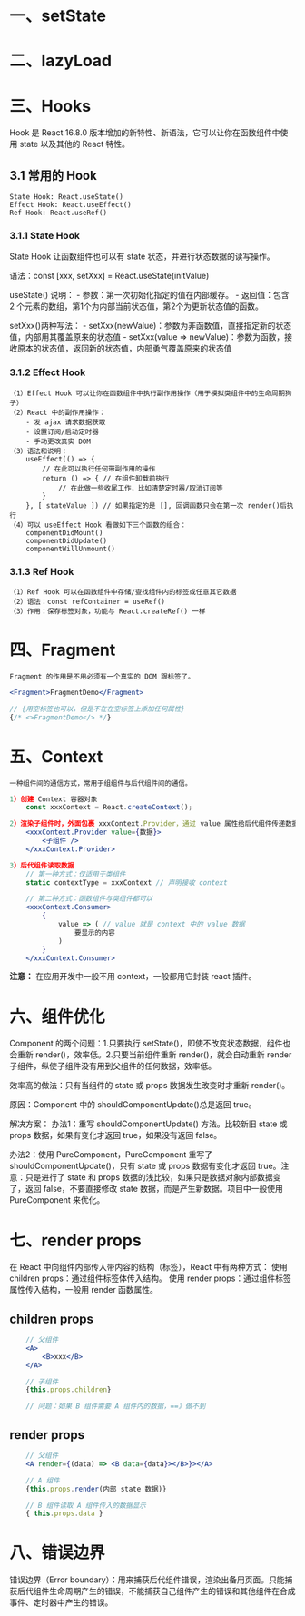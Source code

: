# 一、setState

# 二、lazyLoad

# 三、Hooks
Hook 是 React 16.8.0 版本增加的新特性、新语法，它可以让你在函数组件中使用 state 以及其他的 React 特性。

## 3.1 常用的 Hook
    State Hook: React.useState()
    Effect Hook: React.useEffect()
    Ref Hook: React.useRef()

### 3.1.1 State Hook
State Hook 让函数组件也可以有 state 状态，并进行状态数据的读写操作。

语法：const [xxx, setXxx] = React.useState(initValue)

useState() 说明：
    - 参数：第一次初始化指定的值在内部缓存。
    - 返回值：包含 2 个元素的数组，第1个为内部当前状态值，第2个为更新状态值的函数。

setXxx()两种写法：
    - setXxx(newValue)：参数为非函数值，直接指定新的状态值，内部用其覆盖原来的状态值
    - setXxx(value => newValue)：参数为函数，接收原本的状态值，返回新的状态值，内部勇气覆盖原来的状态值

### 3.1.2 Effect Hook
    （1）Effect Hook 可以让你在函数组件中执行副作用操作（用于模拟类组件中的生命周期狗子）
    （2）React 中的副作用操作：
        - 发 ajax 请求数据获取
        - 设置订阅/启动定时器
        - 手动更改真实 DOM
    （3）语法和说明：
        useEffect(() => {
            // 在此可以执行任何带副作用的操作
            return () => { // 在组件卸载前执行
                // 在此做一些收尾工作，比如清楚定时器/取消订阅等
            }
        }, [ stateValue ]) // 如果指定的是 [], 回调函数只会在第一次 render()后执行
    （4）可以 useEffect Hook 看做如下三个函数的组合：
        componentDidMount()
        componentDidUpdate()
        componentWillUnmount()

### 3.1.3 Ref Hook
    （1）Ref Hook 可以在函数组件中存储/查找组件内的标签或任意其它数据
    （2）语法：const refContainer = useRef()
    （3）作用：保存标签对象，功能与 React.createRef() 一样

# 四、Fragment
    Fragment 的作用是不用必须有一个真实的 DOM 跟标签了。
```jsx
<Fragment>FragmentDemo</Fragment>

// {用空标签也可以，但是不在在空标签上添加任何属性}
{/* <>FragmentDemo</> */}
```
# 五、Context
    一种组件间的通信方式，常用于组组件与后代组件间的通信。
```jsx
1）创建 Context 容器对象
    const xxxContext = React.createContext();

2）渲染子组件时，外面包裹 xxxContext.Provider，通过 value 属性给后代组件传递数据：
    <xxxContext.Provider value={数据}>
        <子组件 />
    </xxxContext.Provider>

3）后代组件读取数据
    // 第一种方式：仅适用于类组件
    static contextType = xxxContext // 声明接收 context

    // 第二种方式：函数组件与类组件都可以
    <xxxContext.Consumer>
        {
            value => ( // value 就是 context 中的 value 数据
                要显示的内容
            )
        }
    </xxxContext.Consumer>

```

**注意：** 在应用开发中一般不用 context，一般都用它封装 react 插件。

# 六、组件优化
Component 的两个问题：1.只要执行 setState()，即使不改变状态数据，组件也会重新 render()，效率低。2.只要当前组件重新 render()，就会自动重新 render 子组件，纵使子组件没有用到父组件的任何数据，效率低。

效率高的做法：只有当组件的 state 或 props 数据发生改变时才重新 render()。

原因：Component 中的 shouldComponentUpdate()总是返回 true。

解决方案：
办法1：重写 shouldComponentUpdate() 方法。比较新旧 state 或 props 数据，如果有变化才返回 true，如果没有返回 false。

办法2：使用 PureComponent，PureComponent 重写了 shouldComponentUpdate()，只有 state 或 props 数据有变化才返回 true。注意：只是进行了 state 和 props 数据的浅比较，如果只是数据对象内部数据变了，返回 false，不要直接修改 state 数据，而是产生新数据。项目中一般使用 PureComponent 来优化。

# 七、render props
在 React 中向组件内部传入带内容的结构（标签），React 中有两种方式：
    使用 children props：通过组件标签体传入结构。
    使用 render props：通过组件标签属性传入结构，一般用 render 函数属性。

## children props
```jsx
    // 父组件
    <A>
        <B>xxx</B>
    </A>

    // 子组件
    {this.props.children}

    // 问题：如果 B 组件需要 A 组件内的数据，==》做不到
```

## render props

```jsx
    // 父组件
    <A render={(data) => <B data={data}></B>}></A>

    // A 组件
    {this.props.render(内部 state 数据)}

    // B 组件读取 A 组件传入的数据显示
    { this.props.data }
```

# 八、错误边界
错误边界（Error boundary）：用来捕获后代组件错误，渲染出备用页面。只能捕获后代组件生命周期产生的错误，不能捕获自己组件产生的错误和其他组件在合成事件、定时器中产生的错误。

